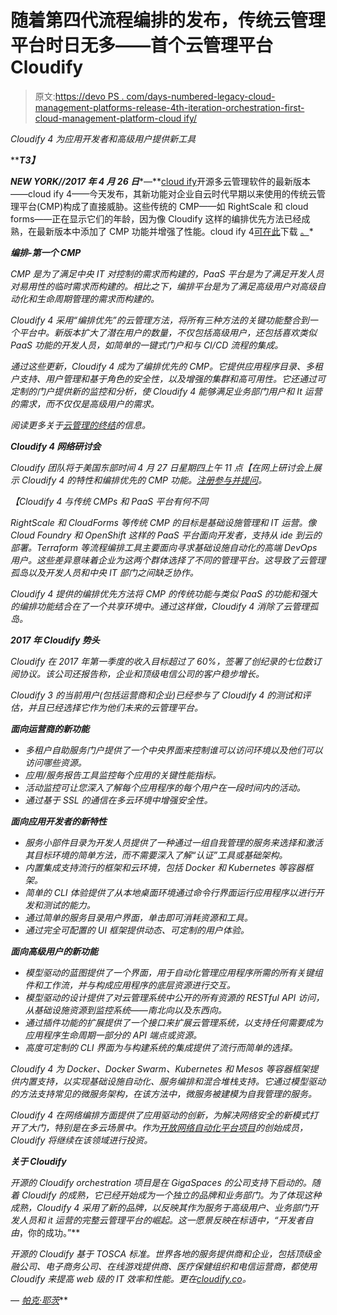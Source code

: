# 随着第四代流程编排的发布，传统云管理平台时日无多——首个云管理平台 Cloudify

> 原文:[https://devo PS . com/days-numbered-legacy-cloud-management-platforms-release-4th-iteration-orchestration-first-cloud-management-platform-cloud ify/](https://devops.com/days-numbered-legacy-cloud-management-platforms-release-4th-iteration-orchestration-first-cloud-management-platform-cloudify/)

*Cloudify 4 为应用开发者和高级用户提供新工具*

 *****T3】***

***NEW YORK//2017 年 4 月 26 日****—**[cloud ify](http://cloudify.co/)开源多云管理软件的最新版本——cloud ify 4——今天发布，其新功能对企业自云时代早期以来使用的传统云管理平台(CMP)构成了直接威胁。这些传统的 CMP——如 RightScale 和 cloud forms——正在显示它们的年龄，因为像 Cloudify 这样的编排优先方法已经成熟，在最新版本中添加了 CMP 功能并增强了性能。cloud ify 4[可在此](http://cloudify.co/download)下载 [。](http://cloudify.co/download)*

***编排-第一个 CMP***

*CMP 是为了满足中央 IT 对控制的需求而构建的，PaaS 平台是为了满足开发人员对易用性的临时需求而构建的。相比之下，编排平台是为了满足高级用户对高级自动化和生命周期管理的需求而构建的。*

*Cloudify 4 采用“编排优先”的云管理方法，将所有三种方法的关键功能整合到一个平台中。新版本扩大了潜在用户的数量，不仅包括高级用户，还包括喜欢类似 PaaS 功能的开发人员，如简单的一键式门户和与 CI/CD 流程的集成。*

*通过这些更新，Cloudify 4 成为了编排优先的 CMP。它提供应用程序目录、多租户支持、用户管理和基于角色的安全性，以及增强的集群和高可用性。它还通过可定制的门户提供新的监控和分析，使 Cloudify 4 能够满足业务部门用户和 It 运营的需求，而不仅仅是高级用户的需求。*

*阅读更多关于[云管理的终结](http://cloudify.co/2017/04/26/the-end-cloud-management-as-we-know-it.html)的信息。*

***Cloudify 4 网络研讨会***

*Cloudify 团队将于美国东部时间 4 月 27 日星期四上午 11 点【在网上研讨会上展示 Cloudify 4 的特性和编排优先的 CMP 功能。[注册参与并提问](http://cloudify.co/webinars/the-new-cloudify-4.html)。*

*【Cloudify 4 与传统 CMPs 和 PaaS 平台有何不同*

*RightScale 和 CloudForms 等传统 CMP 的目标是基础设施管理和 IT 运营。像 Cloud Foundry 和 OpenShift 这样的 PaaS 平台面向开发者，支持从 ide 到云的部署。Terraform 等流程编排工具主要面向寻求基础设施自动化的高端 DevOps 用户。这些差异意味着企业为这两个群体选择了不同的管理平台。这导致了云管理孤岛以及开发人员和中央 IT 部门之间缺乏协作。*

*Cloudify 4 提供的编排优先方法将 CMP 的传统功能与类似 PaaS 的功能和强大的编排功能结合在了一个共享环境中。通过这样做，Cloudify 4 消除了云管理孤岛。*

***2017 年 Cloudify 势头***

*Cloudify 在 2017 年第一季度的收入目标超过了 60%，签署了创纪录的七位数订阅协议。该公司还报告称，企业和顶级电信公司的客户稳步增长。*

*Cloudify 3 的当前用户(包括运营商和企业)已经参与了 Cloudify 4 的测试和评估，并且已经选择它作为他们未来的云管理平台。*

***面向运营商的新功能***

*   *多租户自助服务门户提供了一个中央界面来控制谁可以访问环境以及他们可以访问哪些资源。*
*   *应用/服务报告工具监控每个应用的关键性能指标。*
*   *活动监控可让您深入了解每个应用程序的每个用户在一段时间内的活动。*
*   *通过基于 SSL 的通信在多云环境中增强安全性。*

***面向应用开发者的新特性***

*   *服务小部件目录为开发人员提供了一种通过一组自我管理的服务来选择和激活其目标环境的简单方法，而不需要深入了解“认证”工具或基础架构。*
*   *内置集成支持流行的框架和云环境，包括 Docker 和 Kubernetes 等容器框架。*
*   *简单的 CLI 体验提供了从本地桌面环境通过命令行界面运行应用程序以进行开发和测试的能力。*
*   *通过简单的服务目录用户界面，单击即可消耗资源和工具。*
*   *通过完全可配置的 UI 框架提供动态、可定制的用户体验。*

***面向高级用户的新功能***

*   *模型驱动的蓝图提供了一个界面，用于自动化管理应用程序所需的所有关键组件和工作流，并与构成应用程序的底层资源进行交互。*
*   *模型驱动的设计提供了对云管理系统中公开的所有资源的 RESTful API 访问，从基础设施资源到监控系统——南北向以及东西向。*
*   *通过插件功能的扩展提供了一个接口来扩展云管理系统，以支持任何需要成为应用程序生命周期一部分的 API 端点或资源。*
*   *高度可定制的 CLI 界面为与构建系统的集成提供了流行而简单的选择。*

*Cloudify 4 为 Docker、Docker Swarm、Kubernetes 和 Mesos 等容器框架提供内置支持，以实现基础设施自动化、服务编排和混合堆栈支持。它通过模型驱动的方法支持常见的微服务架构，在该方法中，微服务被建模为自我管理的服务。*

*Cloudify 4 在网络编排方面提供了应用驱动的创新，为解决网络安全的新模式打开了大门，特别是在多云场景中。作为[开放网络自动化平台项目](https://www.onap.org/)的创始成员，Cloudify 将继续在该领域进行投资。*

***关于 Cloudify***

*开源的 Cloudify orchestration 项目是在 GigaSpaces 的公司支持下启动的。随着 Cloudify 的成熟，它已经开始成为一个独立的品牌和业务部门。为了体现这种成熟，Cloudify 4 采用了新的品牌，以反映其作为服务于高级用户、业务部门开发人员和 it 运营的完整云管理平台的崛起。这一愿景反映在标语中，“开发者自由*，你的成功。”**

*开源的 Cloudify 基于 TOSCA 标准。世界各地的服务提供商和企业，包括顶级金融公司、电子商务公司、在线游戏提供商、医疗保健组织和电信运营商，都使用 Cloudify 来提高 web 级的 IT 效率和性能。更在[cloudify.co](http://cloudify.co/)。*

*— [帕克·耶茨](https://devops.com/author/parkerdevops-com/)***